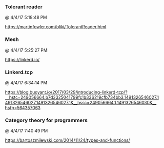 ﻿

### Tolerant reader
@ 4/4/17 5:18:48 PM

https://martinfowler.com/bliki/TolerantReader.html



### Mesh
@ 4/4/17 5:25:27 PM

https://linkerd.io/



### Linkerd.tcp
@ 4/4/17 6:34:14 PM

https://blog.buoyant.io/2017/03/29/introducing-linkerd-tcp/?__hstc=249056664.b7d3325041799fc1b336219cfb734bb3.1491326546027.1491326546027.1491326546027.1&__hssc=249056664.1.1491326546030&__hsfp=564357063



### Category theory for programmers
@ 4/4/17 7:40:49 PM

https://bartoszmilewski.com/2014/11/24/types-and-functions/

